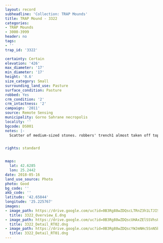 ```yaml
---
layout: record
subheadline: 'Collection: TRAP Mounds'
title: TRAP Mound - 3322
categories:
- TRAP Mounds
- 3000-3999
header: no
tags:
- ''
trap_id: '3322'

certainty: Certain
elevation: '426'
max_diameter: '17'
min_diameter: '17'
height: '0.6'
size_category: Small
surrounding_land_use: Pasture
surface_condition: Pasture
robbed: Yes
crm_condition: '2'
crm_intactness: '2'
campaign: '2011'
source: Remote Sensing
municipality: Gorno Sahrane necropolis
locality: ''
bgcode: DS001
notes: |-
  Scatter of medium-sized stones. robbers' trench1 almost taken off top.


rights: standard


maps:
  lat: 42.6285
  lon: 25.2442
date: 2018-05-16
land_use_source: Photo
photo: Good
bg_code: ''
akb_code: ''
latitude: '42.65844'
longitude: '25.225767'
images:
- image_path: https://drive.google.com/uc?id=0B3Rg88wZDQscLTRnZ3h1LTJISUU
  title: 3322_Overview_E.dng
- image_path: https://drive.google.com/uc?id=0B3Rg88wZDQscUHAxZElSSVhsUTQ
  title: 3322_Detail_RT02.dng
- image_path: https://drive.google.com/uc?id=0B3Rg88wZDQscYWJmNHc5SnN5bUk
  title: 3322_Detail_RT01.dng
---
```

